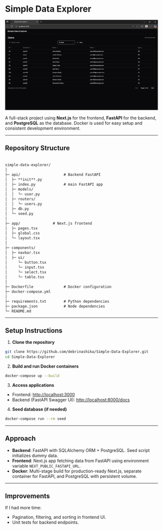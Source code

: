 # Simple Data Explorer

![Web UI](img/image.png)

A full-stack project using **Next.js** for the frontend, **FastAPI** for the backend, and **PostgreSQL** as the database.   Docker is used for easy setup and consistent development environment.

---

## Repository Structure

```

simple-data-explorer/
│
├─ api/                    # Backend FastAPI
│  ├─ **init**.py
│  ├─ index.py             # main FastAPI app
│  ├─ models/
│  │  └─ user.py
│  ├─ routers/
│  │  └─ users.py
│  ├─ db.py
│  └─ seed.py
│
├─ app/               # Next.js frontend
│  ├─ pages.tsx
│  ├─ global.css
│  └─ layout.tsx
│
├─ components/              
│  ├─ navbar.tsx
│  ├─ ui/
│     └─ button.tsx
│     └─ input.tsx
│     └─ select.tsx
│     └─ table.tsx
│                
├─ Dockerfile              # Docker configuration
├─ docker-compose.yml
│
├─ requirements.txt        # Python dependencies
├─ package.json            # Node dependencies
└─ README.md

````

---

## Setup Instructions

1. **Clone the repository**

```bash
git clone https://github.com/debrinashika/Simple-Data-Explorer.git
cd Simple-Data-Explorer
````

2. **Build and run Docker containers**

```bash
docker-compose up --build
```

3. **Access applications**

* Frontend: [http://localhost:3000](http://localhost:3000)
* Backend (FastAPI Swagger UI): [http://localhost:8000/docs](http://localhost:8000/docs)

4. **Seed database (if needed)**

```bash
docker-compose run --rm seed
```

---

## Approach

* **Backend**: FastAPI with SQLAlchemy ORM + PostgreSQL. Seed script initializes dummy data.
* **Frontend**: Next.js app fetching data from FastAPI using environment variable `NEXT_PUBLIC_FASTAPI_URL`.
* **Docker**: Multi-stage build for production-ready Next.js, separate container for FastAPI, and PostgreSQL with persistent volume.

---

## Improvements 

If I had more time:

* Pagination, filtering, and sorting in frontend UI.
* Unit tests for backend endpoints.

